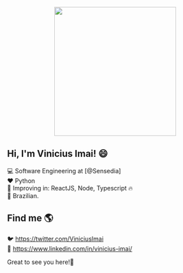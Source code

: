 <!--
**Vimai/Vimai** is a ✨ _special_ ✨ repository because its `README.md` (this file) appears on your GitHub profile.

Here are some ideas to get you started:

- 🔭 I’m currently working on ...
- 🌱 I’m currently learning ...
- 👯 I’m looking to collaborate on ...
- 🤔 I’m looking for help with ...
- 💬 Ask me about ...
- 📫 How to reach me: ...
- 😄👋Pronouns: ...
- ⚡ Fun fact: ...
-->

<p align="center">
 <img height="300px" width="75%" src="https://media.giphy.com/media/l46Cpz0A0dB1jMxG0/source.gif" />
</p>

## Hi, I'm Vinicius Imai! 😄

💻 Software Engineering at [@Sensedia] <br>
❤️ Python <br>
🌱 Improving in: ReactJS, Node, Typescript 🔥<br>
🏡 Brazilian. <br>

## Find me 🌎

🐦 https://twitter.com/ViniciusImai <br>
💼 https://www.linkedin.com/in/vinicius-imai/ <br>


Great to see you here!🚀

